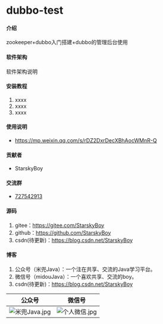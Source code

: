 # dubbo-test

#### 介绍
zookeeper+dubbo入门搭建+dubbo的管理后台使用

#### 软件架构
软件架构说明


#### 安装教程

1. xxxx
2. xxxx
3. xxxx

#### 使用说明

- https://mp.weixin.qq.com/s/rDZ2DxrDecXBhAocWMnR-Q

#### 贡献者

- StarskyBoy

#### 交流群

- <a target="_blank" href="https://jq.qq.com/?_wv=1027&k=5zWEvg5"> 727542913</a>   


#### 源码

1. gitee：https://gitee.com/StarskyBoy 
2. github：https://github.com/StarskyBoy
3. csdn(待更新)：https://blog.csdn.net/StarskyBoy


#### 博客

1. 公众号（米兜Java）：一个注在共享、交流的Java学习平台。
2. 微信号（midouJava）：一个喜欢共享、交流的boy。
3. csdn(待更新)：https://blog.csdn.net/StarskyBoy

| 公众号                 | 微信号                 |
| --------------------- | --------------------- |
| ![](https://images.gitee.com/uploads/images/2018/0903/082319_bae6574f_2060340.jpeg "米兜Java.jpg") | ![](https://images.gitee.com/uploads/images/2018/0903/082200_00c55dfb_2060340.jpeg "个人微信.jpg") |
